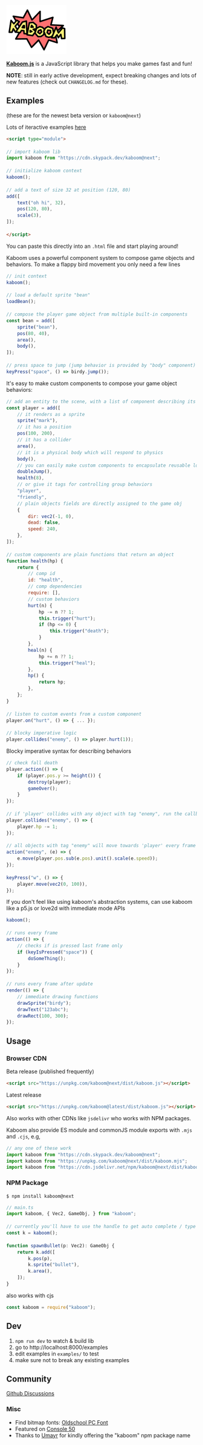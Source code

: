 ![Kaboom Logo](kaboom.png)

[**Kaboom.js**](https://kaboomjs.com/) is a JavaScript library that helps you make games fast and fun!

**NOTE**: still in early active development, expect breaking changes and lots of new features (check out `CHANGELOG.md` for these).

## Examples

(these are for the newest beta version or `kaboom@next`)

Lots of iteractive examples [here](https://kaboomjs.com/examples)

```html
<script type="module">

// import kaboom lib
import kaboom from "https://cdn.skypack.dev/kaboom@next";

// initialize kaboom context
kaboom();

// add a text of size 32 at position (120, 80)
add([
    text("oh hi", 32),
    pos(120, 80),
    scale(3),
]);

</script>
```
You can paste this directly into an `.html` file and start playing around!

Kaboom uses a powerful component system to compose game objects and behaviors.
To make a flappy bird movement you only need a few lines
```js
// init context
kaboom();

// load a default sprite "bean"
loadBean();

// compose the player game object from multiple built-in components
const bean = add([
    sprite("bean"),
    pos(80, 40),
    area(),
    body(),
]);

// press space to jump (jump behavior is provided by "body" component)
keyPress("space", () => birdy.jump());
```

It's easy to make custom components to compose your game object behaviors:
```js
// add an entity to the scene, with a list of component describing its behavior
const player = add([
    // it renders as a sprite
    sprite("mark"),
    // it has a position
    pos(100, 200),
    // it has a collider
    area(),
    // it is a physical body which will respond to physics
    body(),
    // you can easily make custom components to encapsulate reusable logics
    doubleJump(),
    health(8),
    // or give it tags for controlling group behaviors
    "player",
    "friendly",
    // plain objects fields are directly assigned to the game obj
    {
        dir: vec2(-1, 0),
        dead: false,
        speed: 240,
    },
]);

// custom components are plain functions that return an object
function health(hp) {
    return {
        // comp id
        id: "health",
        // comp dependencies
        require: [],
        // custom behaviors
        hurt(n) {
            hp -= n ?? 1;
            this.trigger("hurt");
            if (hp <= 0) {
                this.trigger("death");
            }
        },
        heal(n) {
            hp += n ?? 1;
            this.trigger("heal");
        },
        hp() {
            return hp;
        },
    };
}

// listen to custom events from a custom component
player.on("hurt", () => { ... });

// blocky imperative logic
player.collides("enemy", () => player.hurt(1));
```

Blocky imperative syntax for describing behaviors
```js
// check fall death
player.action(() => {
    if (player.pos.y >= height()) {
        destroy(player);
        gameOver();
    }
});

// if 'player' collides with any object with tag "enemy", run the callback
player.collides("enemy", () => {
    player.hp -= 1;
});

// all objects with tag "enemy" will move towards 'player' every frame
action("enemy", (e) => {
    e.move(player.pos.sub(e.pos).unit().scale(e.speed));
});

keyPress("w", () => {
    player.move(vec2(0, 100)),
});
```

If you don't feel like using kaboom's abstraction systems, can use kaboom like a p5.js or love2d with immediate mode APIs

```js
kaboom();

// runs every frame
action(() => {
    // checks if is pressed last frame only
    if (keyIsPressed("space")) {
        doSomeThing();
    }
});

// runs every frame after update
render(() => {
    // immediate drawing functions
    drawSprite("birdy");
    drawText("123abc");
    drawRect(100, 300);
});
```

## Usage

### Browser CDN

Beta release (published frequently)
```html
<script src="https://unpkg.com/kaboom@next/dist/kaboom.js"></script>
```

Latest release
```html
<script src="https://unpkg.com/kaboom@latest/dist/kaboom.js"></script>
```

Also works with other CDNs like `jsdelivr` who works with NPM packages.

Kaboom also provide ES module and commonJS module exports with `.mjs` and `.cjs`, e.g,

```js
// any one of these work
import kaboom from "https://cdn.skypack.dev/kaboom@next";
import kaboom from "https://unpkg.com/kaboom@next/dist/kaboom.mjs";
import kaboom from "https://cdn.jsdelivr.net/npm/kaboom@next/dist/kaboom.mjs";
```

### NPM Package

```
$ npm install kaboom@next
```

```ts
// main.ts
import kaboom, { Vec2, GameObj, } from "kaboom";

// currently you'll have to use the handle to get auto complete / type checks etc.
const k = kaboom();

function spawnBullet(p: Vec2): GameObj {
    return k.add([
        k.pos(p),
        k.sprite("bullet"),
        k.area(),
    ]);
}
```

also works with cjs

```js
const kaboom = require("kaboom");
```

## Dev

1. `npm run dev` to watch & build lib
1. go to http://localhost:8000/examples
1. edit examples in `examples/` to test
1. make sure not to break any existing examples

## Community

[Github Discussions](https://github.com/replit/kaboom/discussions)

### Misc

- Find bitmap fonts: [Oldschool PC Font](https://int10h.org/oldschool-pc-fonts)
- Featured on [Console 50](https://console.substack.com/p/console-50)
- Thanks to [Umayr](https://github.com/umayr) for kindly offering the "kaboom" npm package name
